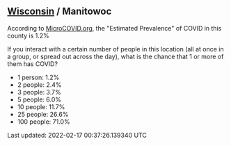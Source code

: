 
## [Wisconsin](/united-states/wisconsin) / Manitowoc

According to [MicroCOVID.org](http://microcovid.org),
the "Estimated Prevalence" of COVID in this county is 1.2%

If you interact with a certain number of people in this location
(all at once in a group, or spread out across the day), what is the chance that
1 or more of them has COVID?

- 1 person: 1.2%
- 2 people: 2.4%
- 3 people: 3.7%
- 5 people: 6.0%
- 10 people: 11.7%
- 25 people: 26.6%
- 100 people: 71.0%

Last updated: 2022-02-17 00:37:26.139340 UTC
